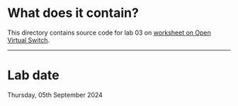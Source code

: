 # What does it contain?

This directory contains source code for lab 03 on [worksheet on Open Virtual Switch](https://docs.google.com/document/d/1GPhitJYtR806cwDZnESBw8fAw4o-xvy7L-JrM7LR8zg/edit#heading=h.9u3nvdmwmvff).

---

# Lab date

Thursday, 05th September 2024
